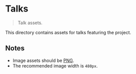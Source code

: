 # Talks

> Talk assets.

<!-- Section to include introductory text. Make sure to keep an empty line after the intro `section` element and another before the `/section` close. -->

<section class="intro">

This directory contains assets for talks featuring the project.

</section>

<!-- /.intro -->

<!-- Section to include notes. Make sure to keep an empty line after the `section` element and another before the `/section` close. -->

<section class="notes">

## Notes

-   Image assets should be [PNG][png].
-   The recommended image width is `480px`.

</section>

<!-- /.notes -->

<!-- Section for all links. Make sure to keep an empty line after the `section` element and another before the `/section` close. -->

<section class="links">

[png]: https://en.wikipedia.org/wiki/Portable_Network_Graphics

</section>

<!-- /.links -->
